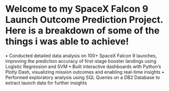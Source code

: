 # Welcome to my SpaceX Falcon 9 Launch Outcome Prediction Project. Here is a breakdown of some of the things i was able to achieve!
• Conducted detailed data analysis on 100+ SpaceX Falcon 9 launches, improving the prediction accuracy of first-stage booster
landings using Logistic Regression and SVM
• Built interactive dashboards with Python’s Plotly Dash, visualizing mission outcomes and enabling real-time insights
• Performed exploratory analysis using SQL Queries on a DB2 Database to extract launch data for further insights
